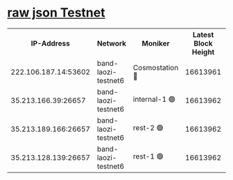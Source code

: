 
[raw json Testnet](https://rpc-check.bandt.stavr.tech/bandt/rpcbandt_result.json)
=

<table><tr><th>IP-Address</th><th>Network</th><th>Moniker</th><th>Latest Block Height</th><th>Earliest Block Height</th><th>Catching Up</th><th>Tx Index</th><th>Voting Power</th><th>Scan Time</th></tr><tr><td>222.106.187.14:53602</td><td>band-laozi-testnet6</td><td>Cosmostation 🔴</td><td>16613961</td><td>15423001</td><td>False</td><td>on</td><td>2203686</td><td>2024-03-09T09:49:03.860138554UTC</td></tr><tr><td>35.213.166.39:26657</td><td>band-laozi-testnet6</td><td>internal-1 🟢</td><td>16613962</td><td>16513962</td><td>False</td><td>on</td><td>0</td><td>2024-03-09T09:49:04.722832625UTC</td></tr><tr><td>35.213.189.166:26657</td><td>band-laozi-testnet6</td><td>rest-2 🟢</td><td>16613962</td><td>16513962</td><td>False</td><td>on</td><td>0</td><td>2024-03-09T09:49:05.610111439UTC</td></tr><tr><td>35.213.128.139:26657</td><td>band-laozi-testnet6</td><td>rest-1 🟢</td><td>16613962</td><td>16513962</td><td>False</td><td>on</td><td>0</td><td>2024-03-09T09:49:06.486155723UTC</td></tr></table>
